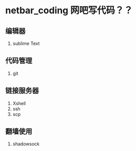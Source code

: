 # netbar_coding 网吧写代码？？
## 编辑器
1. sublime Text
## 代码管理
1. git
## 链接服务器
1. Xshell
2. ssh
3. scp

## 翻墙使用
1. shadowsock
